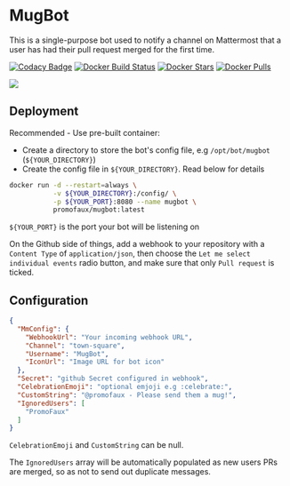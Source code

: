 # MugBot
This is a single-purpose bot used to notify a channel on Mattermost that a user has had their pull request merged for the first time.

[![Codacy Badge](https://api.codacy.com/project/badge/Grade/a4cd88f8a39d4268bf9dd2db1c25f92f)](https://www.codacy.com/app/promofaux/MugBot?utm_source=github.com&amp;utm_medium=referral&amp;utm_content=PromoFaux/MugBot&amp;utm_campaign=Badge_Grade)
[![Docker Build Status](https://img.shields.io/docker/build/promofaux/mugbot.svg)](https://hub.docker.com/r/promofaux/mugbot/builds/) [![Docker Stars](https://img.shields.io/docker/stars/promofaux/mugbot.svg)](https://hub.docker.com/r/promofaux/mugbot/) [![Docker Pulls](https://img.shields.io/docker/pulls/promofaux/mugbot.svg)](https://hub.docker.com/r/promofaux/mugbot/) 

![](https://i.imgur.com/AC4iYjv.gif)

## Deployment
Recommended - Use pre-built container:
- Create a directory to store the bot's config file, e.g `/opt/bot/mugbot` (`${YOUR_DIRECTORY}`)
- Create the config file in `${YOUR_DIRECTORY}`. Read below for details

```BASH
docker run -d --restart=always \
           -v ${YOUR_DIRECTORY}:/config/ \
           -p ${YOUR_PORT}:8080 --name mugbot \           
           promofaux/mugbot:latest
```
`${YOUR_PORT}` is the port your bot will be listening on

On the Github side of things, add a webhook to your repository with a `Content Type` of `application/json`, then choose the `Let me select individual events` radio button, and make sure that only `Pull request` is ticked.


## Configuration

```JSON
{
  "MmConfig": {
    "WebhookUrl": "Your incoming webhook URL",
    "Channel": "town-square",
    "Username": "MugBot",
    "IconUrl": "Image URL for bot icon"
  },
  "Secret": "github Secret configured in webhook", 
  "CelebrationEmoji": "optional emjoji e.g :celebrate:",
  "CustomString": "@promofaux - Please send them a mug!",
  "IgnoredUsers": [ 
    "PromoFaux"  
  ]
}
```

`CelebrationEmoji` and `CustomString` can be null.

The `IgnoredUsers` array will be automatically populated as new users PRs are merged, so as not to send out duplicate messages.

